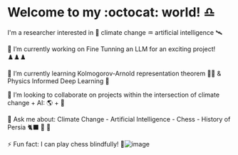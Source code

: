 # Welcome to my :octocat: world! ♎

I'm a researcher interested in 🌊 climate change ♒ artificial intelligence 🛰️

🔭 I’m currently working on Fine Tunning an LLM for an exciting project! ♟️♟️♟️

🌱 I’m currently learning Kolmogorov-Arnold representation theorem 🧑‍🔬 & Physics Informed Deep Learning 🏹

👯 I’m looking to collaborate on projects within the intersection of climate change + AI: 🌎 + 🤖

💬 Ask me about: Climate Change - Artificial Intelligence - Chess - History of Persia 🐈‍⬛ 🌸 🤗

⚡ Fun fact: I can play chess blindfully! 👺![image](https://github.com/user-attachments/assets/7093e92a-6c94-4999-b4bf-c419028422c9)
